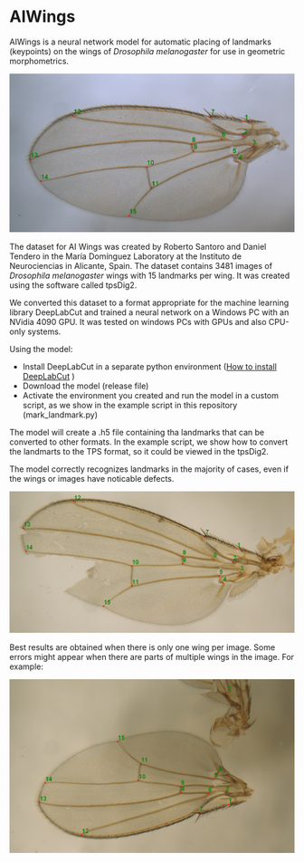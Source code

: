 # AIWings

AIWings is a neural network model for automatic placing of landmarks (keypoints) on the wings of *Drosophila melanogaster* for use in geometric morphometrics. 

![Correct landmark placing](./Correct_landmarks_1.png)

The dataset for AI Wings was created by Roberto Santoro and Daniel Tendero in the María Domínguez Laboratory at the Instituto de Neurociencias in Alicante, Spain. The dataset contains 3481 images of *Drosophila melanogaster* wings with 15 landmarks per wing. It was created using the software called tpsDig2.

We converted this dataset to a format appropriate for the machine learning library DeepLabCut and trained a neural network on a Windows PC with an NVidia 4090 GPU. It was tested on windows PCs with GPUs and also CPU-only systems.

Using the model: 
- Install DeepLabCut in a separate python environment ([How to install DeepLabCut](https://deeplabcut.github.io/DeepLabCut/docs/installation.html) )
- Download the model (release file)
- Activate the environment you created and run the model in a custom script, as we show in the example script in this repository (mark_landmark.py)

The model will create a .h5 file containing tha landmarks that can be converted to other formats. In the example script, we show how to convert the landmarts to the TPS format, so it could be viewed in the tpsDig2. 

The model correctly recognizes landmarks in the majority of cases, even if the wings or images have noticable defects.

![Correct landmark placing](./Correct_landmarks_2.png)

Best results are obtained when there is only one wing per image. Some errors might appear when there are parts of multiple wings in the image. For example:

![Not correct landmark placing](./Not_correct_landmarks_1.png)

